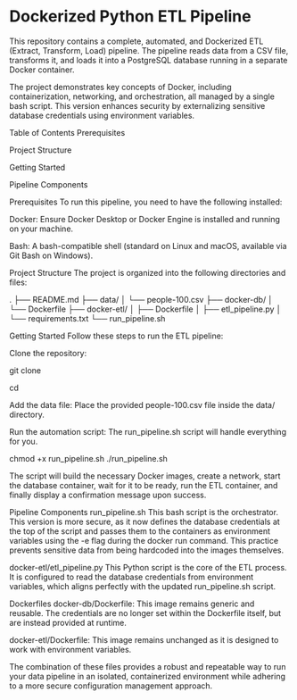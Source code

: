 # Dockerized Python ETL Pipeline

This repository contains a complete, automated, and Dockerized ETL (Extract, Transform, Load) pipeline. The pipeline reads data from a CSV file, transforms it, and loads it into a PostgreSQL database running in a separate Docker container.

The project demonstrates key concepts of Docker, including containerization, networking, and orchestration, all managed by a single bash script. This version enhances security by externalizing sensitive database credentials using environment variables.

Table of Contents
Prerequisites

Project Structure

Getting Started

Pipeline Components

Prerequisites
To run this pipeline, you need to have the following installed:

Docker: Ensure Docker Desktop or Docker Engine is installed and running on your machine.

Bash: A bash-compatible shell (standard on Linux and macOS, available via Git Bash on Windows).

Project Structure
The project is organized into the following directories and files:

.
├── README.md
├── data/
│   └── people-100.csv
├── docker-db/
│   └── Dockerfile
├── docker-etl/
│   ├── Dockerfile
│   ├── etl_pipeline.py
│   └── requirements.txt
└── run_pipeline.sh

Getting Started
Follow these steps to run the ETL pipeline:

Clone the repository:

git clone <your-repository-url>

cd <your-repository-name>

Add the data file: Place the provided people-100.csv file inside the data/ directory.

Run the automation script: The run_pipeline.sh script will handle everything for you.

chmod +x run_pipeline.sh
./run_pipeline.sh

The script will build the necessary Docker images, create a network, start the database container, wait for it to be ready, run the ETL container, and finally display a confirmation message upon success.

Pipeline Components
run_pipeline.sh
This bash script is the orchestrator. This version is more secure, as it now defines the database credentials at the top of the script and passes them to the containers as environment variables using the -e flag during the docker run command. This practice prevents sensitive data from being hardcoded into the images themselves.

docker-etl/etl_pipeline.py
This Python script is the core of the ETL process. It is configured to read the database credentials from environment variables, which aligns perfectly with the updated run_pipeline.sh script.

Dockerfiles
docker-db/Dockerfile: This image remains generic and reusable. The credentials are no longer set within the Dockerfile itself, but are instead provided at runtime.

docker-etl/Dockerfile: This image remains unchanged as it is designed to work with environment variables.

The combination of these files provides a robust and repeatable way to run your data pipeline in an isolated, containerized environment while adhering to a more secure configuration management approach.
